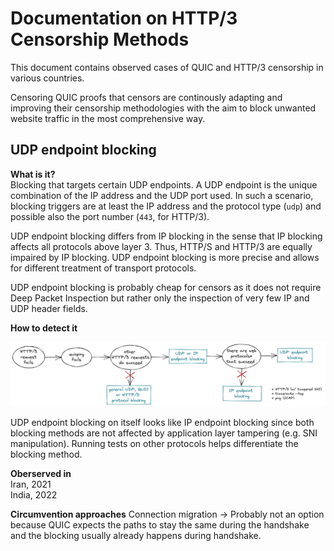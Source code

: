 # Documentation on HTTP/3 Censorship Methods

This document contains observed cases of QUIC and HTTP/3 censorship in various countries.

Censoring QUIC proofs that censors are continously adapting and improving their censorship methodologies with the aim to block unwanted website traffic in the most comprehensive way.

## UDP endpoint blocking

**What is it?** <br/>
Blocking that targets certain UDP endpoints. A UDP endpoint is the unique combination of the IP address and the UDP port used. 
In such a scenario, blocking triggers are at least the IP address and the protocol type (`udp`) and possible also the 
port number (`443`, for HTTP/3).

UDP endpoint blocking differs from IP blocking in the sense that IP blocking affects all protocols above layer 3. Thus, HTTP/S and HTTP/3 are equally impaired by IP blocking. UDP endpoint blocking is more precise and allows for different treatment of transport protocols.

UDP endpoint blocking is probably cheap for censors as it does not require Deep Packet Inspection but rather only the inspection of very few IP and UDP header fields.  

**How to detect it**<br/>

<img src="images/detect_udp_endpoint_blocking_quer.png" alt="decision tree udp endpoint blocking"/>

UDP endpoint blocking on itself looks like IP endpoint blocking since both blocking methods are not affected by application layer tampering (e.g. SNI manipulation). Running tests on other protocols helps differentiate the blocking method. <br/>

**Oberserved in**<br/>
Iran, 2021 <br/>
India, 2022

**Circumvention approaches**
Connection migration &rarr; Probably not an option because QUIC expects the paths to stay the same during the handshake and the blocking usually already happens during handshake.

